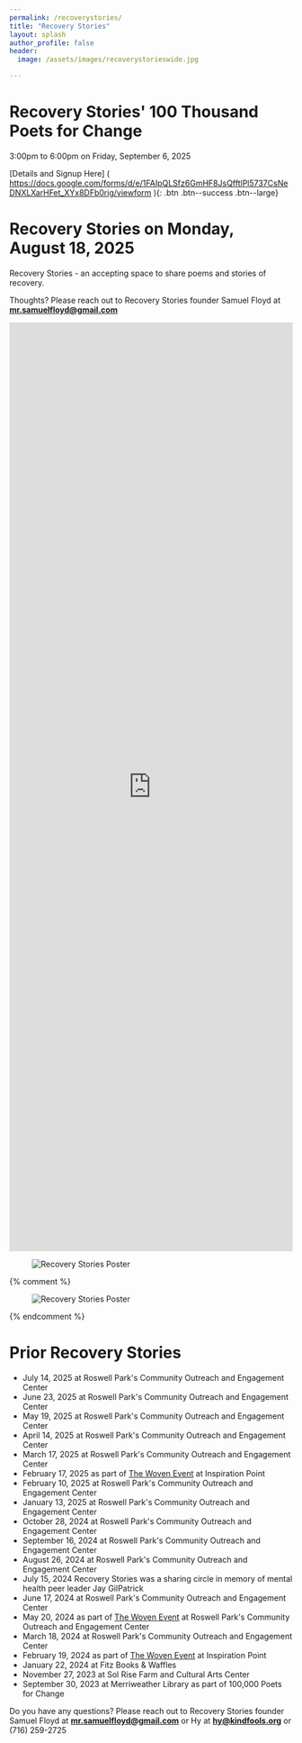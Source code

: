 ```yaml
---
permalink: /recoverystories/
title: "Recovery Stories"
layout: splash
author_profile: false
header:
  image: /assets/images/recoverystorieswide.jpg

---
```


# Recovery Stories' 100 Thousand Poets for Change

3:00pm to 6:00pm on Friday, September 6, 2025

[Details and Signup Here]
(
https://docs.google.com/forms/d/e/1FAIpQLSfz6GmHF8JsQfftlPl5737CsNeDNXLXarHFet_XYx8DFb0rig/viewform
){: .btn .btn--success .btn--large}<br>

# Recovery Stories on Monday, August 18, 2025

Recovery Stories - an accepting space to share poems and stories of recovery.

Thoughts? Please reach out to Recovery Stories founder Samuel Floyd
at **[mr.samuelfloyd@gmail.com](mailto:mr.samuelfloyd@gmail.com)**

<iframe src="https://docs.google.com/forms/d/e/1FAIpQLSeoTPMQiO3i7e_k4_VWryUVdmGX3BVte0bc_Iv2sQxf92LARQ/viewform?embedded=true" width="100%" height="1650" frameborder="0" marginheight="0" marginwidth="0" onload = "window.parent.scrollTo(0,0)">Loading…</iframe>

<figure style="max-width: 966px" class="align-center">
  <img src="/assets/images/recoverystoriesflyer20250714.jpg"
   alt="Recovery Stories Poster">
</figure> 

{% comment %}
<figure style="max-width: 966px" class="align-center">
  <img src="/assets/images/recoverystoriesflyer20250623.jpg"
   alt="Recovery Stories Poster">
</figure> 
{% endcomment %}

# Prior Recovery Stories

- July 14, 2025 at Roswell Park's Community Outreach and Engagement Center
- June 23, 2025 at Roswell Park's Community Outreach and Engagement Center
- May 19, 2025 at Roswell Park's Community Outreach and Engagement Center
- April 14, 2025 at Roswell Park's Community Outreach and Engagement Center
- March 17, 2025 at Roswell Park's Community Outreach and Engagement Center
- February 17, 2025 as part of [The Woven Event](/thewovenevent/) at Inspiration Point
- February 10, 2025 at Roswell Park's Community Outreach and Engagement Center
- January 13, 2025 at Roswell Park's Community Outreach and Engagement Center
- October 28, 2024 at Roswell Park's Community Outreach and Engagement Center
- September 16, 2024 at Roswell Park's Community Outreach and Engagement Center
- August 26, 2024 at Roswell Park's Community Outreach and Engagement Center
- July 15, 2024 Recovery Stories was a sharing circle in memory of mental health peer leader Jay GilPatrick
- June 17, 2024 at Roswell Park's Community Outreach and Engagement Center
- May 20, 2024 as part of [The Woven Event](/thewovenevent/) at Roswell Park's Community Outreach and Engagement Center
- March 18, 2024 at Roswell Park's Community Outreach and Engagement Center
- February 19, 2024 as part of [The Woven Event](/thewovenevent/) at Inspiration Point
- January 22, 2024 at Fitz Books & Waffles
- November 27, 2023 at Sol Rise Farm and Cultural Arts Center
- September 30, 2023 at Merriweather Library as part of 100,000 Poets for Change


Do you have any questions? Please reach out to Recovery Stories founder Samuel Floyd
at **[mr.samuelfloyd@gmail.com](mailto:mr.samuelfloyd@gmail.com)** or Hy at
**[hy@kindfools.org](mailto:hy@kindfools.org)** or (716) 259-2725

